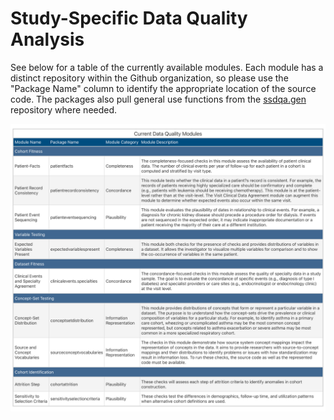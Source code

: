 # Study-Specific Data Quality Analysis

See below for a table of the currently available modules. Each module has a distinct repository within the Github organization, so please use the "Package Name" column to identify the appropriate location of the source code. The packages also pull general use functions from the [ssdqa.gen](https://github.com/ssdqa/ssdqa.gen) repository where needed.

![Module Documentation](https://github.com/ssdqa/.github/blob/main/github_table.png)
